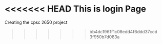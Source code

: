 <<<<<<< HEAD
This is login Page
=======
Creating the cpsc 2650 project
>>>>>>> bb4dc1961f1c08edd4f6ddd37ccd3f950b7d083a
